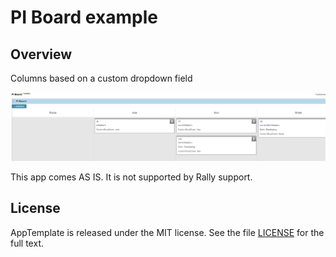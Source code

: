 PI Board example
=========================

## Overview
Columns based on a custom dropdown field

![](screenshot.png)

This app comes AS IS. It is not supported by Rally support.
## License

AppTemplate is released under the MIT license.  See the file [LICENSE](https://raw.github.com/RallyApps/AppTemplate/master/LICENSE) for the full text.
